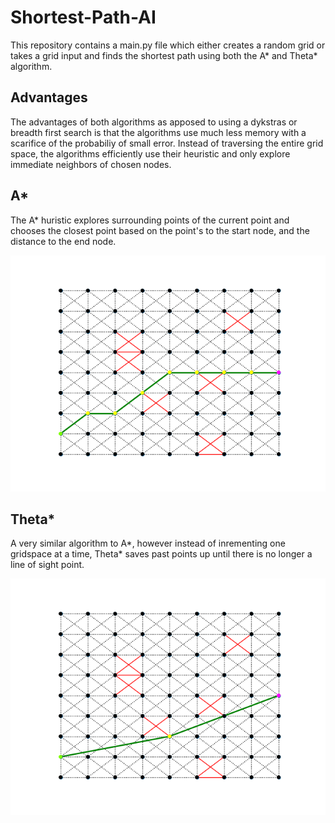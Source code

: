 # Shortest-Path-AI

This repository contains a main.py file which either creates a random grid or takes a grid input and finds the shortest path using both the A* and Theta* algorithm. 

## Advantages 
The advantages of both algorithms as apposed to using a dykstras or breadth first search is that the algorithms use much less memory with a scarifice of the probabiliy of small error. Instead of traversing the entire grid space, the algorithms efficiently use their heuristic and only explore immediate neighbors of chosen nodes. 

## A*
The A* huristic explores surrounding points of the current point and chooses the closest point based on the point's to the start node, and the distance to the end node. 

<p align="center"><img src="https://github.com/JDunich/Shortest-Path-AI/blob/main/img/Figure_a.png" /></p>

## Theta*
A very similar algorithm to A*, however instead of inrementing one gridspace at a time, Theta* saves past points up until there is no longer a line of sight point. 

<p align="center"><img src="https://github.com/JDunich/Shortest-Path-AI/blob/main/img/Figure_theta.png" /></p>
